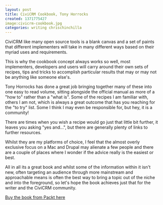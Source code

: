 ```yaml
---
layout: post
title: CiviCRM Cookbook, Tony Horrocks
created: 1371775427
image:civicrm-cookbook.jpg
categories: writing chrischinchilla
---
```

<p><span>CiviCRM like many open source tools is a blank canvas and a set of paints that different implementers will take in many different ways based on their myriad uses and requirements.</span></p><p>This is why the cookbook concept always works so well, most implementers, developers and users will carry around their own sets of recipes, tips and tricks to accomplish particular results that may or may not be anything like someone else&#39;s.</p><p>Tony Horrocks has done a great job bringing together many of these into one easy to read volume, sitting alongside the official manual as more of a &quot;how to&quot; rather than a &quot;what is&quot;. Some of the recipes I am familiar with, others I am not, which is always a great outcome that has you reaching for the &quot;to try&quot; list. Some I think I may even be responsible for, but hey, it is a community!</p><p>There are times when you wish a recipe would go just that little bit further, it leaves you asking &quot;yes and...&quot;, but there are generally plenty of links to further resources.</p><p>Whilst they are my platforms of choice, I feel that the almost overly exclusive focus on a Mac and Drupal may alienate a few people and there are a couple of places where I wonder if the advice really is the easiest or best.</p><p>All in all its a great book and whilst some of the information within it isn&#39;t new, often targeting an audience through more mainstream and approachable means is often the best way to bring a topic out of the niche and into the foreground, so let&#39;s hope the book achieves just that for the writer and the CiviCRM community.</p><p><a href="http://www.packtpub.com/civicrm-cookbook/book" target="_blank">Buy the book from Packt here</a></p>
